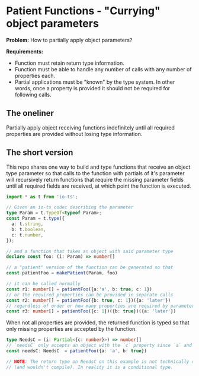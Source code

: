 # Patient Functions - "Currying" object parameters

**Problem:** How to partially apply object parameters?

**Requirements:**

- Function must retain return type information.
- Function must be able to handle any number of calls with any number of properties each.
- Partial applications must be "known" by the type system. In other words, once a property is provided it should not be required for following calls.

## The oneliner

Partially apply object receiving functions indefinitely until all required properties are provided without losing type information.

## The short version

This repo shares one way to build and type functions that receive an object type parameter so that calls to the function with partials of it's parameter will recursively return functions that require the missing parameter fields until all required fields are received, at which point the function is executed.

```typescript
import * as t from 'io-ts';

// Given an io-ts codec describing the parameter
type Param = t.TypeOf<typeof Param>;
const Param = t.type({
  a: t.string,
  b: t.boolean,
  c: t.number,
});

// and a function that takes an object with said parameter type
declare const foo: (i: Param) => number[]

// a "patient" version of the function can be generated so that
const patientFoo = makePatient(Param, foo)

// it can be called normally
const r1: number[] = patientFoo({a:'a', b: true, c: 1})
// or the required properties can be provided in separate calls
const r2: number[] = patientFoo({b: true, c: 1})({a: 'later'})
// regardless of order or how many properties are required by parameter
const r3: number[] = patientFoo({c: 1})({b: true})({a: 'later'})
```

When not all properties are provided, the returned function is typed so that only missing properties are accepted by the function.

```typescript
type NeedsC = (i: Partial<{c: number}>) => number[] 
// `needsC` only accepts an object with the `c` property since `a` and `b` were already given
const needsC: NeedsC  = patientFoo({a: 'a', b: true})

// NOTE: The return type on NeedsC on this example is not technically correct
// (and wouldn't compile). In reality it is a conditional type.
```
